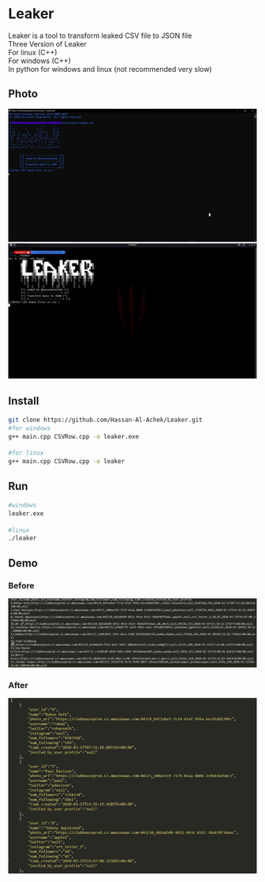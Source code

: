 # Leaker
Leaker is a tool to transform leaked CSV file to JSON file
<br>Three Version of Leaker
<br>For linux (C++)
<br>For windows (C++)
<br>In python for windows and linux (not recommended very slow)
## Photo
![Demo Photo](/Windows.jpg)
![Demo Photo](/Linux.jpg)
## Install
```bash
git clone https://github.com/Hassan-Al-Achek/Leaker.git
#for windows
g++ main.cpp CSVRow.cpp -o leaker.exe

#for linux
g++ main.cpp CSVRow.cpp -o leaker
```
## Run
```bash
#windows 
leaker.exe

#linux
./leaker
```
## Demo
### Before
![Demo Photo](/IN.jpg)
### After
![Demo Photo](/OUT.jpg)
